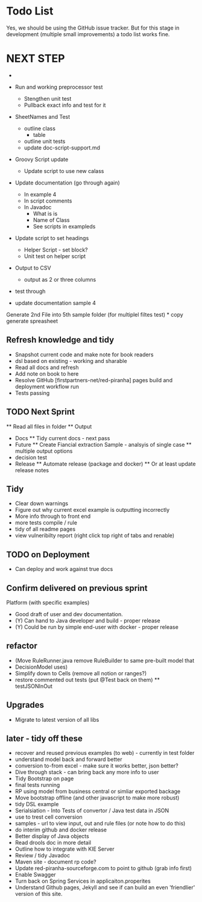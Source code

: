 # Todo List

Yes, we should be using the GitHub issue tracker. But for this stage in development (multiple small improvements) a todo list works fine.

# NEXT STEP 
*
* Run and working preprocessor test
    * Stengthen unit test
    * Pullback exact info and test for it

* SheetNames and Test
    * outline class
        * table
    * outline unit tests
    * update doc-script-support.md
    
* Groovy Script update
    * Update script to use new calass

* Update documentation (go through again)
    * In example 4 
    * In script comments
    * In Javadoc
        * What is is
        * Name of Class
        * See scripts in exampleds

* Update script to set headings 
    * Helper Script - set block?
    * Unit test on helper script

* Output to CSV
    * output as 2 or three columns

* test through
* update documentation sample 4

Generate 2nd File into 5th sample folder (for multiplel filtes test)
    * copy generate spreasheet


## Refresh knowledge and tidy
* Snapshot current code and make note for book readers
* dsl based on existing - working and sharable
* Read all docs and refresh
* Add note on book to here
* Resolve GitHub [firstpartners-net/red-piranha] pages build and deployment workflow run 
* Tests passing

## TODO Next Sprint

** Read all files in folder
** Output
* Docs
** Tidy current docs - next pass
* Future
** Create Fiancial extraction Sample - analsyis of single case
** multiple output options
* decision test
* Release
** Automate release (package and docker)
** Or at least update release notes

## Tidy
* Clear down warnings
* Figure out why current excel example is outputting incorrectly
* More info through to front end
* more tests compile / rule
* tidy of all readme pages
* view vulneribilty report (right click top right of tabs and renable)

## TODO on Deployment
* Can deploy and work against true docs

## Confirm delivered on previous sprint

Platform (with specific examples)

* Good draft of user and dev documentation.
* (Y) Can hand to Java developer and build - proper release
* (Y) Could be run by simple end-user with docker - proper release

## refactor
* (Move RuleRunner.java remove RuleBuilder to same pre-built model that 
* DecisionModel uses)
* Simplify down to Cells (remove all notion or ranges?)
* restore commented out tests (put @Test back on them)
** testJSONInOut

## Upgrades
* Migrate to latest version of all libs

## later - tidy off these
* recover and reused previous examples (to web) - currently in test folder
* understand model back and forward better
* conversion to-from excel - make sure it works better, json better?
* Dive through stack - can bring back any more info to user
* Tidy Bootstrap on page
* final tests running
* RP using model from business central or simliar exported backage
* Move bootstrap offline (and other javascript to make more robust)
* tidy DSL example
* Serialsiation - Into Tests of convertor / Java test data in JSON
* use to trest cell conversion
* samples - url to view input, out and rule files (or note how to do this)
* do interim github and docker release
* Better display of Java objects
* Read drools doc in more detail
* Outline how to integrate with KIE Server
* Review / tidy Javadoc
* Maven site - document rp code?
* Update red-piranha-sourceforge.com to point to github (grab info first)
* Enable Swagger
* Turn back on Spring Services in applicaiton.properites
* Understand Github pages, Jekyll and see if can build an even 'friendlier' version of this site.
